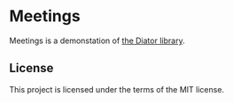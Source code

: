 # Meetings

Meetings is a demonstation of [the Diator library](https://github.com/akhundMurad/diator).

## License

This project is licensed under the terms of the MIT license.
